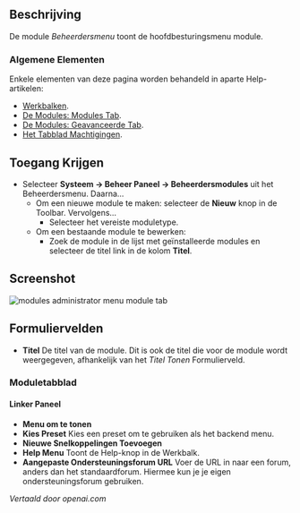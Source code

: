<!-- Filename: Help4.x:Admin_Modules:_Administrator_Menu  / Display title: Modules: Beheerdersmenu -->

## Beschrijving

De module *Beheerdersmenu* toont de hoofdbesturingsmenu module.

### Algemene Elementen

Enkele elementen van deze pagina worden behandeld in aparte Help-artikelen:

* [Werkbalken](jdocmanual?article=help/common-elements/toolbars).
* [De Modules: Modules Tab](jdocmanual?article=help/modules/modules-module-tab).
* [De Modules: Geavanceerde Tab](jdocmanual?article=help/modules/modules-advanced-tab).
* [Het Tabblad Machtigingen](jdocmanual?article=help/common-elements/edit-permissions).

## Toegang Krijgen

- Selecteer **Systeem → Beheer Paneel → Beheerdersmodules** uit
  het Beheerdersmenu. Daarna...
  - Om een nieuwe module te maken: selecteer de **Nieuw** knop in de Toolbar.
    Vervolgens...
    - Selecteer het vereiste moduletype.
  - Om een bestaande module te bewerken:
    - Zoek de module in de lijst met geïnstalleerde modules en selecteer de
      titel link in de kolom **Titel**.

## Screenshot

![modules administrator menu module tab](../../../nl/images/modules-admin/modules-administrator-menu-module-tab.png)

## Formuliervelden

- **Titel** De titel van de module. Dit is ook de titel die voor de module wordt weergegeven, afhankelijk van het *Titel Tonen* Formulierveld.

### Moduletabblad

#### Linker Paneel

- **Menu om te tonen**
- **Kies Preset** Kies een preset om te gebruiken als het backend menu.
- **Nieuwe Snelkoppelingen Toevoegen**
- **Help Menu** Toont de Help-knop in de Werkbalk.
- **Aangepaste Ondersteuningsforum URL** Voer de URL in naar een forum, anders dan het standaardforum. Hiermee kun je je eigen ondersteuningsforum gebruiken.

*Vertaald door openai.com*

